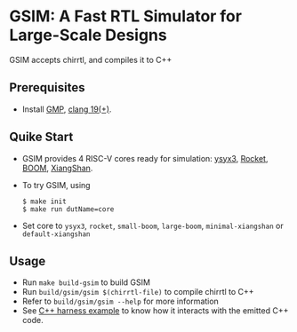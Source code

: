 # GSIM: A Fast RTL Simulator for Large-Scale Designs

GSIM accepts chirrtl, and compiles it to C++

## Prerequisites

+ Install [GMP](https://gmplib.org/), [clang 19(+)](https://clang.llvm.org/).

## Quike Start

+ GSIM provides 4 RISC-V cores ready for simulation: [ysyx3](https://ysyx.oscc.cc/), [Rocket](https://github.com/chipsalliance/rocket-chip), [BOOM](https://github.com/riscv-boom/riscv-boom), [XiangShan](https://github.com/OpenXiangShan/XiangShan).

+ To try GSIM, using
    ```
    $ make init
    $ make run dutName=core
    ```
+ Set core to `ysyx3`, `rocket`, `small-boom`, `large-boom`, `minimal-xiangshan` or `default-xiangshan`

## Usage

+ Run `make build-gsim` to build GSIM
+ Run `build/gsim/gsim $(chirrtl-file)` to compile chirrtl to C++
+ Refer to `build/gsim/gsim --help` for more information
+ See [C++ harness example](https://github.com/jaypiper/simulator/blob/master/emu/emu.cpp) to know how it interacts with the emitted C++ code.
